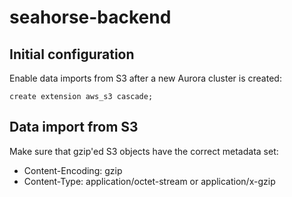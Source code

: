 # seahorse-backend

## Initial configuration
Enable data imports from S3 after a new Aurora cluster is created:
```postgresql
create extension aws_s3 cascade;
```

## Data import from S3
Make sure that gzip'ed S3 objects have the correct metadata set:
* Content-Encoding: gzip
* Content-Type: application/octet-stream or application/x-gzip
